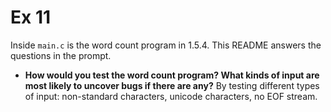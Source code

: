 # Ex 11

Inside `main.c` is the word count program in 1.5.4. This README answers the questions in the prompt.

- __How would you test the word count program? What kinds of input are most likely to uncover bugs if there are any?__
By testing different types of input: non-standard characters, unicode characters, no EOF stream.